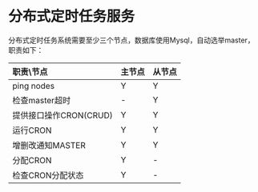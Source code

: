 # 分布式定时任务服务

分布式定时任务系统需要至少三个节点，数据库使用Mysql，自动选举master，职责如下：

|职责\节点|主节点|从节点|
|:----|:----|:----|
|ping nodes|Y|Y|
|检查master超时|-|Y|
|提供接口操作CRON(CRUD)|Y|Y|
|运行CRON|Y|Y|
|增删改通知MASTER|Y|Y|
|分配CRON|Y|-|
|检查CRON分配状态|Y|-|

